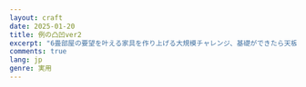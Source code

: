 ```yaml
---
layout: craft
date: 2025-01-20
title: 例の凸凹ver2
excerpt: "6畳部屋の要望を叶える家具を作り上げる大規模チャレンジ、基礎ができたら天板づくり"
comments: true
lang: jp
genre: 実用
---
```


<div id="photo-scroll"></div>
<script type="text/javascript" src="/assets/js/indentations/v2/index.build.js" charset="utf-8"></script>
